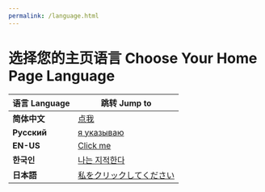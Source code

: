 ```yaml
---
permalink: /language.html
---
```


# 选择您的主页语言 Choose Your Home Page Language

| **语言 Language** | **跳转 Jump to** |
| ----------------- | ---------------- |
| **简体中文** | [点我](/chs.html) |
| **Русский** | [я указываю](/ru.html) |
| **EN-US** | [Click me](/en.html) |
| **한국인** | [나는 지적한다](/kr.html) |
| **日本語** | [私をクリックしてください](/jp.html) |
